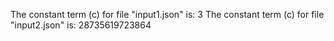 The constant term (c) for file "input1.json" is: 3
The constant term (c) for file "input2.json" is: 28735619723864
